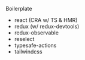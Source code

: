Boilerplate

- react (CRA w/ TS & HMR)
- redux (w/ redux-devtools)
- redux-observable
- reselect
- typesafe-actions
- tailwindcss
